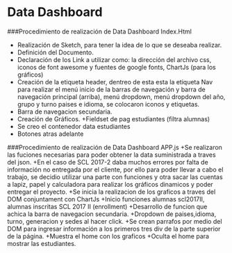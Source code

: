 # Data Dashboard


###Procedimiento de realización de Data Dashboard Index.Html
+  Realización de Sketch, para tener la idea de lo que se deseaba realizar.
+ Definición del Documento.
+ Declaración de los Link a utilizar como: la dirección del archivo css, iconos de font awesome y fuentes de google fonts, ChartJs (para los gráficos)
+ Creación de la etiqueta header, dentreo de esta esta la etiqueta  Nav para realizar el menú inicio de la barras de navegación y barra de navegación principal (arriba), menú dropdown, menú dropdown del año, grupo y turno paises e idioma, se colocaron iconos y etiquetas.
+ Barra de navegacion secundaria.
+ Creación de Gráficos.
+Fieldset de pag estudiantes (filtra alumnas) 
+ Se creo el contenedor data estudiantes
+ Botones atras adelante


###Procedimiento de realización de Data Dashboard APP.js
+Se realizaron las fuciones necesarias para poder obtener la data suministrada a traves del json.
+En el caso de SCL 2017-2 daba muchos errores por falta de información no entregada por el cliente, por ello para poder llevar a cabo el trabajo, se decidio utilizar una parte con funciones y otra sacar las cuentas a lapiz, papel y calculadora para realizar los gráficos dinamicos y poder entregar el proyecto.
+Se inicia la realizacion de los graficos a traves del DOM conjuntament con ChartJs
+Inicio funciones alumnas scl2017II, alumnas inscritas SCL 2017 II (enrollment)
+Desarrollo de funcion que achica la barra de navegacion secundaria.
+Dropdown de paises,idioma, turno, generacion y sedes al hacer click.
+Se crean parrafos por medio del DOM para ingresar información a los primeros tres div de la parte superior de la página.
+Muestra el home con los graficos
+Oculta el home para mostrar las estudiantes.

